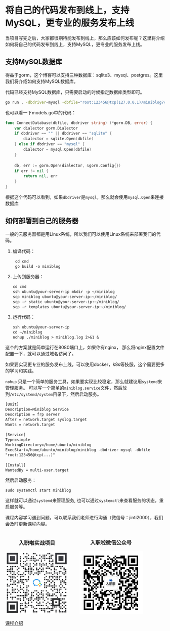 # 将自己的代码发布到线上，支持MySQL，更专业的服务发布上线

当项目写完之后，大家都很期待能发布到线上，那么应该如何发布呢？这里将介绍如何将自己的代码发布到线上，支持MySQL，更专业的服务发布上线。


## 支持MySQL数据库
得益于gorm，这个博客可以支持三种数据库：sqlite3、mysql、postgres。这里我们将介绍如何支持MySQL数据库。

代码已经支持MySQL数据库，只需要启动的时候指定数据库类型即可。

```bash
go run . -dbdriver=mysql -dbfile="root:123456@tcp(127.0.0.1)/miniblog?charset=utf8mb4&parseTime=True&loc=Local"
```

也可以看一下models.go中的代码：
```go
func ConnectDatabase(dbfile, dbdriver string) (*gorm.DB, error) {
	var dialector gorm.Dialector
	if dbdriver == "" || dbdriver == "sqlite" {
		dialector = sqlite.Open(dbfile)
	} else if dbdriver == "mysql" {
		dialector = mysql.Open(dbfile)
	}

	db, err := gorm.Open(dialector, &gorm.Config{})
	if err != nil {
		return nil, err
	}
}
```
根据这个代码可以看到，如果`dbdriver`是`mysql`，那么就会使用`mysql.Open`来连接数据库

## 如何部署到自己的服务器

一般的云服务器都是用Linux系统，所以我们可以使用Linux系统来部署我们的代码。
1. 编译代码：
   ```shell
    cd cmd
    go build -o miniblog
    ```
2. 上传到服务器：
    ```shell
    cd cmd
    ssh ubuntu@your-server-ip mkdir -p ~/miniblog
    scp miniblog ubuntu@your-server-ip:~/miniblog/
    scp -r static ubuntu@your-server-ip:~/miniblog/
    scp -r templates ubuntu@your-server-ip:~/miniblog/
    ```
3. 运行代码：
    ```shell
    ssh ubuntu@your-server-ip
    cd ~/miniblog
    nohup ./miniblog > miniblog.log 2>&1 &
    ```

这个的方案就是简单运行在8080端口上，如果你有nginx， 那么将nginx配置文件配置一下，就可以通过域名访问了。

如果要实现更专业的服务发布上线，可以使用docker，k8s等技服，这个需要更多的学习和实践。

`nohup` 只是一个简单的服务工具，如果要实现比较稳定，那么就建议用`systemd`来管理服务。
可以写一个简单的`miniblog.service`文件，然后放到`/etc/systemd/system`目录下，然后启动服务。

```shell
[Unit]
Description=Miniblog Service
Description = frp server
After = network.target syslog.target
Wants = network.target

[Service]
Type=simple
WorkingDirectory=/home/ubuntu/miniblog
ExecStart=/home/ubuntu/miniblog/miniblog -dbdriver mysql -dbfile "root:123456@tcp(...)"

[Install]
WantedBy = multi-user.target
```

然后启动服务：
```shell
sudo systemctl start miniblog
```

这样就可以通过`systemd`来管理服务, 也可以通过`systemctl`来查看服务的状态，重启服务等。

课程内容学习遇到问题，可以联系我们老师进行沟通（微信号：jinti2000），我们会及时更新课程内容。

<div style="display: inline-block;text-align: center;">
   <div style="display: inline-block;">
     <h3>入职啦实战项目</h3>
     <img src="../cmd/static/projectQrcode.jpg" width="200" margin-right="100" alt="入职啦实战项目二维码" >
   </div>
   <div style="display: inline-block; margin-left: 30px;">
     <h3>入职啦微信公众号</h3>
     <img src="../cmd/static/weixinQrcode.png" width="200" alt="入职啦公众号二维码" />
   </div>
 </div>

[课程介绍](./README.md)